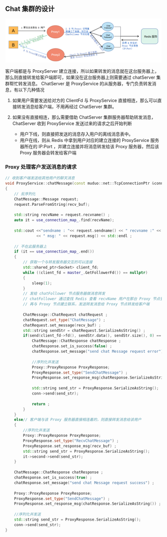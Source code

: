 ## Chat 集群的设计

![](../../image/chatFollower.jpg)

客户端都是与 ProxyServer 建立连接，所以如果转发的消息就在这台服务器上，那么则直接转发给客户端即可，如果没在这台服务器上则需要通过 chatServer 集群帮忙转发消息。 ChatServer 是 ProxyService 的从服务器，专门负责转发消息，有以下几种情况

1. 如果用户需要发送给对方的 ClientFd 与 ProxyService 直接相连，那么可以直接转发消息给客户端，不用再经过 ChatServer 集群。

2. 如果没有直接相连，那么需要借助 ChatServer 集群服务器帮助转发消息，ChatServer 收到 ProxyService 发送过来的请求之后开始判断
    * 用户下线，则直接把发送的消息存入用户的离线消息表中。
    * 用户在线，则从 Redis 中拿到用户对应的建立连接的 ProxyService 服务器所在的 IP:Port ，并建立连接并将消息转发给该 Proxy 服务器，然后该 Proxy 服务器会转发给客户端

### Proxy 处理客户发送消息的请求
```C++
// 收到客户端发送给其他用户的聊天消息
void ProxyService::chatMessage(const muduo::net::TcpConnectionPtr &conn, std::string &recv_buf, muduo::Timestamp time)
{
    // 反序列化
    ChatMessage::Message request;
    request.ParseFromString(recv_buf);

    std::string recvName = request.recvname() ; 
    auto it = use_connection_map_.find(recvName);

    std::cout <<"sendname : "<< request.sendname() << " recvname :" << request.recvname() 
              << " msg: " << request.msg() << std::endl ;

    // 不在此服务器上
    if (it == use_connection_map_.end())
    {
        // 获取一个与转发服务器交互的可以连接
        std::shared_ptr<Socket> client_fd;
        while ((client_fd = master_.GetFollowerFd()) == nullptr)
        {
            sleep(1);
        }
        // 发给 chatFollower 节点服务器做消息转发
        // chatFollower 通过查找 Redis 查看 recvName 用户在那台 Proxy 节点登录
        // 再与 Proxy 节点建立联系，发送转发消息给 Proxy 节点转发给客户端

        ChatMessage::ChatRequest chatRequest ;
        chatRequest.set_type("ChatMessage") ;
        chatRequest.set_message(recv_buf) ;
        std::string sendStr = chatRequest.SerializeAsString() ; 
        if(send(client_fd->fd(), sendStr.data(), sendStr.size(), 0) == -1) {
            ChatMessage::ChatResponse chatResponse ; 
            chatResponse.set_is_success(false) ; 
            chatResponse.set_message("send chat Message request error") ; 
            
            //序列化并发送
            Proxy::ProxyResponse ProxyResponse;
            ProxyResponse.set_type("SendChatMessage") ;
            ProxyResponse.set_response_msg(chatResponse.SerializeAsString()) ;
            
            std::string send_str = ProxyResponse.SerializeAsString();
            conn->send(send_str); 
             
            return ; 
        }
    }
    else// 客户端与该 Proxy 服务器直接相连着的，则直接转发消息给该用户
    {
        //序列化并发送
        Proxy::ProxyResponse ProxyResponse;
        ProxyResponse.set_type("RecvChatMessage") ;
        ProxyResponse.set_response_msg(recv_buf) ;
        std::string send_str = ProxyResponse.SerializeAsString();
        it->second->send(send_str);
    }
    
    ChatMessage::ChatResponse chatResponse ;  
    chatResponse.set_is_success(true) ; 
    chatResponse.set_message("send chat Message request success") ; 
    
    Proxy::ProxyResponse ProxyResponse;
    ProxyResponse.set_type("SendChatMessage") ;
    ProxyResponse.set_response_msg(chatResponse.SerializeAsString()) ;

    //序列化并发送
    std::string send_str = ProxyResponse.SerializeAsString();
    conn->send(send_str);  
}
```
